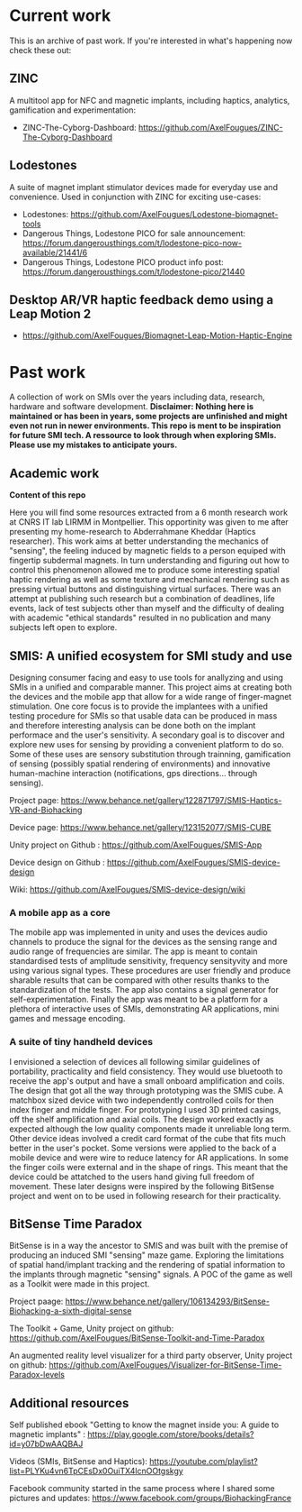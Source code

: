 # Current work
This is an archive of past work. If you're interested in what's happening now check these out:

## ZINC
A multitool app for NFC and magnetic implants, including haptics, analytics, gamification and experimentation:

- ZINC-The-Cyborg-Dashboard: https://github.com/AxelFougues/ZINC-The-Cyborg-Dashboard

## Lodestones
A suite of magnet implant stimulator devices made for everyday use and convenience. Used in conjunction with ZINC for exciting use-cases:

- Lodestones: https://github.com/AxelFougues/Lodestone-biomagnet-tools
- Dangerous Things, Lodestone PICO for sale announcement: https://forum.dangerousthings.com/t/lodestone-pico-now-available/21441/6
- Dangerous Things, Lodestone PICO product info post: https://forum.dangerousthings.com/t/lodestone-pico/21440

## Desktop AR/VR haptic feedback demo using a Leap Motion 2

- https://github.com/AxelFougues/Biomagnet-Leap-Motion-Haptic-Engine

# Past work

A collection of work on SMIs over the years including data, research, hardware and software development.
**Disclaimer: Nothing here is maintained or has been in years, some projects are unfinished and might even not run in newer environments. This repo is ment to be inspiration for future SMI tech. A ressource to look through when exploring SMIs. Please use my mistakes to anticipate yours.**

## Academic work
**Content of this repo**

Here you will find some resources extracted from a 6 month research work at CNRS IT lab LIRMM in Montpellier. This opportinity was given to me after presenting my home-research to Abderrahmane Kheddar (Haptics researcher). This work aims at better understanding the mechanics of "sensing", the feeling induced by magnetic fields to a person equiped with fingertip subdermal magnets.
In turn understanding and figuring out how to control this phenomenon allowed me to produce some interesting spatial haptic rendering as well as some texture and mechanical rendering such as pressing virtual buttons and distinguishing virtual surfaces.
There was an attempt at publishing such research but a combination of deadlines, life events, lack of test subjects other than myself and the difficulty of dealing with academic "ethical standards" resulted in no publication and many subjects left open to explore.




## SMIS: A unified ecosystem for SMI study and use
Designing consumer facing and easy to use tools for anallyzing and using SMIs in a unified and comparable manner. This project aims at creating both the devices and the mobile app that allow for a wide range of finger-magnet stimulation.
One core focus is to provide the implantees with a unified testing procedure for SMIs so that usable data can be produced in mass and therefore interesting analysis can be done both on the implant performace and the user's sensitivity.
A secondary goal is to discover and explore new uses for sensing by providing a convenient platform to do so. Some of these uses are sensory substitution through trainning, gamification of sensing (possibly spatial rendering of environments) and innovative human-machine interaction (notifications, gps directions... through sensing).

Project page: https://www.behance.net/gallery/122871797/SMIS-Haptics-VR-and-Biohacking

Device page: https://www.behance.net/gallery/123152077/SMIS-CUBE

Unity project on Github : https://github.com/AxelFougues/SMIS-App

Device design on Github : https://github.com/AxelFougues/SMIS-device-design

Wiki: https://github.com/AxelFougues/SMIS-device-design/wiki

### A mobile app as a core
The mobile app was implemented in unity and uses the devices audio channels to produce the signal for the devices as the sensing range and audio range of frequencies are similar. The app is meant to contain standardised tests of amplitude sensitivity, frequency sensityvity and more using various signal types. These procedures are user friendly and produce sharable results that can be compared with other results thanks to the standardization of the tests. The app also contains a signal generator for self-experimentation. Finally the app was meant to be a platform for a plethora of interactive uses of SMIs, demonstrating AR applications, mini games and message encoding.

### A suite of tiny handheld devices
I envisioned a selection of devices all following similar guidelines of portability, practicality and field consistency. They would use bluetooth to receive the app's output and have a small onboard amplification and coils. The design that got all the way through prototyping was the SMIS cube. A matchbox sized device with two independently controlled coils for then index finger and middle finger. For prototyping I used 3D printed casings, off the shelf amplification and axial coils. The design worked exactly as expected although the low quality components made it unreliable long term.
Other device ideas involved a credit card format of the cube that fits much better in the user's pocket. Some versions were applied to the back of a mobile device and were wire to reduce latency for AR applications. In some the finger coils were external and in the shape of rings. This meant that the device could be attatched to the users hand giving full freedom of movement. These later designs were inspired by the following BitSense project and went on to be used in following research for their practicality.

## BitSense Time Paradox
BitSense is in a way the ancestor to SMIS and was built with the premise of producing an induced SMI "sensing" maze game. Exploring the limitations of spatial hand/implant tracking and the rendering of spatial information to the implants through magnetic "sensing" signals. A POC of the game as well as a Toolkit were made in this project.

Project paage: https://www.behance.net/gallery/106134293/BitSense-Biohacking-a-sixth-digital-sense

The Toolkit + Game, Unity project on github: https://github.com/AxelFougues/BitSense-Toolkit-and-Time-Paradox

An augmented reality level visualizer for a third party observer, Unity project on github: https://github.com/AxelFougues/Visualizer-for-BitSense-Time-Paradox-levels
 
 
 ## Additional resources

Self published ebook "Getting to know the magnet inside you: A guide to magnetic implants" :
https://play.google.com/store/books/details?id=y07bDwAAQBAJ

Videos (SMIs, BitSense and Haptics):
https://youtube.com/playlist?list=PLYKu4vn6TpCEsDx0OuiTX4lcnOOtgskgy

Facebook community started in the same process where I shared some pictures and updates:
https://www.facebook.com/groups/BiohackingFrance

